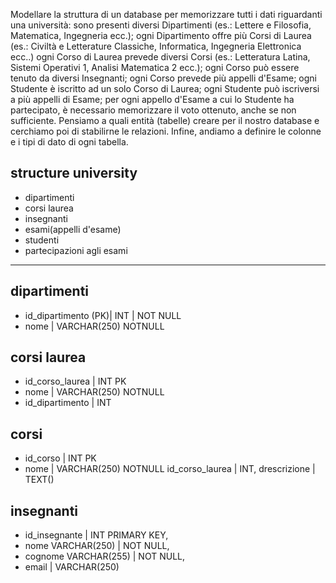 Modellare la struttura di un database per memorizzare tutti i dati riguardanti una università:
sono presenti diversi Dipartimenti (es.: Lettere e Filosofia, Matematica, Ingegneria ecc.);
ogni Dipartimento offre più Corsi di Laurea (es.: Civiltà e Letterature Classiche, Informatica, Ingegneria Elettronica ecc..)
ogni Corso di Laurea prevede diversi Corsi (es.: Letteratura Latina, Sistemi Operativi 1, Analisi Matematica 2 ecc.);
ogni Corso può essere tenuto da diversi Insegnanti;
ogni Corso prevede più appelli d'Esame;
ogni Studente è iscritto ad un solo Corso di Laurea;
ogni Studente può iscriversi a più appelli di Esame;
per ogni appello d'Esame a cui lo Studente ha partecipato, è necessario memorizzare il voto ottenuto, anche se non sufficiente. Pensiamo a quali entità (tabelle) creare per il nostro database e cerchiamo poi di stabilirne le relazioni. Infine, andiamo a definire le colonne e i tipi di dato di ogni tabella.

 ## structure university

 - dipartimenti 
 - corsi laurea 
 - insegnanti 
 - esami(appelli d'esame)
 - studenti 
 - partecipazioni agli esami

 --------------------------------------------------

 ## dipartimenti 
- id_dipartimento (PK)| INT | NOT NULL
- nome | VARCHAR(250) NOTNULL

## corsi laurea 
- id_corso_laurea | INT PK
- nome | VARCHAR(250) NOTNULL
- id_dipartimento | INT 

## corsi
- id_corso | INT PK
- nome | VARCHAR(250) NOTNULL
id_corso_laurea | INT,
drescrizione | TEXT()

## insegnanti 
- id_insegnante | INT PRIMARY KEY,
- nome VARCHAR(250) | NOT NULL,
- cognome VARCHAR(255) | NOT NULL,
- email | VARCHAR(250) 
